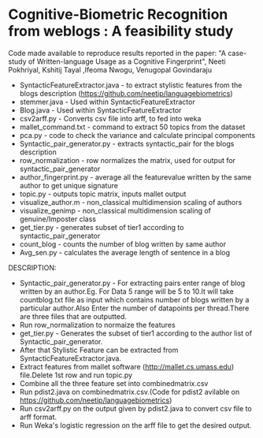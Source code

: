 Cognitive-Biometric Recognition from weblogs : A feasibility study
==================

Code made available to reproduce results reported in the paper: "A case-study of Written-language Usage as a Cognitive Fingerprint", Neeti Pokhriyal, Kshitij Tayal ,Ifeoma Nwogu, Venugopal Govindaraju

- SyntacticFeatureExtractor.java - to extract stylistic features from the blogs description (https://github.com/neetip/languagebiometrics)
- stemmer.java - Used within SyntacticFeatureExtractor
- Blog.java - Used within SyntacticFeatureExtractor
- csv2arff.py - Converts csv file into arff, to fed into weka
- mallet_command.txt - command to extract 50 topics from the dataset
- pca.py - code to check the variance and calculate principal components
- Syntactic_pair_generator.py - extracts syntactic_pair for the blogs description
- row_normalization - row normalizes the matrix, used for output for syntactic_pair_generator
- author_fingerprint.py - average all the featurevalue written by the same author to get unique signature
- topic.py - outputs topic matrix, inputs mallet output
- visualize_author.m - non_classical multidimension scaling of authors
- visualize_genimp - non_classical multidimension scaling of genuine/Imposter class
- get_tier.py - generates subset of tier1 according to syntactic_pair_generator
- count_blog - counts the number of blog written by same author
- Avg_sen.py - calculates the average length of sentence in a blog




DESCRIPTION:

- Syntactic_pair_generator.py - For extracting pairs enter range of blog written by an author.Eg. For Data 5 range will be 5 to 10.It will take countblog.txt file as input which contains number of blogs written by a particular author.Also  Enter the number of datapoints per thread.There are three files that are outputted.
- Run row_normalization to normaize the features
- get_tier.py - Generates the subset of tier1 according to the author list of Syntactic_pair_generator.  
- After that Stylistic Feature can be extracted from SyntacticFeatureExtractor.java.
- Extract features from mallet software (http://mallet.cs.umass.edu) file.Delete 1st row and run topic.py
- Combine all the three feature set into combinedmatrix.csv
- Run pdist2.java on  combinedmatrix.csv.(Code for pdist2 avilable on https://github.com/neetip/languagebiometrics)
- Run csv2arff.py on the output given by pdist2.java to convert csv file  to arff format.
- Run Weka's logistic regression on the arff file to get the desired output.
